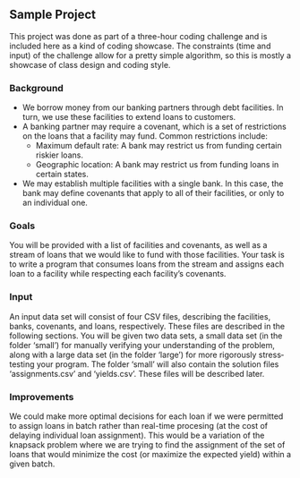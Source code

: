 ## Sample Project

This project was done as part of a three-hour coding challenge and is included here as a kind of coding showcase. The
constraints (time and input) of the challenge allow for a pretty simple algorithm, so this is mostly a showcase of
class design and coding style.

### Background
* We borrow money from our banking partners through debt facilities. In turn, we use these facilities to extend loans
to customers.
* A banking partner may require a covenant, which is a set of restrictions on the loans that a facility may fund. Common
restrictions include:
    * Maximum default rate: A bank may restrict us from funding certain riskier loans.
    * Geographic location: A bank may restrict us from funding loans in certain states.
* We may establish multiple facilities with a single bank. In this case, the bank may define covenants that apply to all
of their facilities, or only to an individual one.

### Goals
You will be provided with a list of facilities and covenants, as well as a stream of loans that we would like to fund
with those facilities. Your task is to write a program that consumes loans from the stream and assigns each loan to a
facility while respecting each facility’s covenants.

### Input
An input data set will consist of four CSV files, describing the facilities, banks, covenants, and loans, respectively.
These files are described in the following sections. You will be given two data sets, a small data set (in the folder
‘small’) for manually verifying your understanding of the problem, along with a large data set (in the folder ‘large’)
for more rigorously stress­testing your program. The folder ‘small’ will also contain the solution files
‘assignments.csv’ and ‘yields.csv’. These files will be described later.

### Improvements

We could make more optimal decisions for each loan if we were permitted to assign loans in batch rather than real-time
procesing (at the cost of delaying individual loan assignment). This would be a variation of the knapsack problem where
we are trying to find the assignment of the set of loans that would minimize the cost (or maximize the expected yield)
within a given batch.
